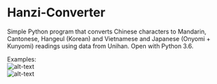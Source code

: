 # Hanzi-Converter
Simple Python program that converts Chinese characters to Mandarin, Cantonese, Hangeul (Korean) and Vietnamese and Japanese (Onyomi + Kunyomi) readings using data from Unihan. Open with Python 3.6.

Examples:
<br>
![alt-text](https://github.com/kevinwleung/Hanzi-Converter/blob/master/Images/example1.gif)
<br>
![alt-text](https://github.com/kevinwleung/Hanzi-Converter/blob/master/Images/example2.gif)
